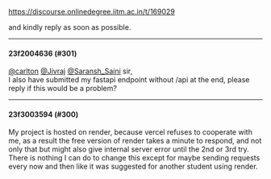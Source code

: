 https://discourse.onlinedegree.iitm.ac.in/t/169029

and kindly reply as soon as possible.</p><hr>

<h4>23f2004636 (#301)</h4>
<p><a class="mention" href="/u/carlton">@carlton</a> <a class="mention" href="/u/jivraj">@Jivraj</a> <a class="mention" href="/u/saransh_saini">@Saransh_Saini</a> sir,<br/>
I also have submitted my fastapi endpoint without /api at the end, please reply if this would be a problem?</p><hr>

<h4>23f3003594 (#300)</h4>
<p>My project is hosted on render, because vercel refuses to cooperate with me, as a result the free version of render takes a minute to respond, and not only that but might also give internal server error until the 2nd or 3rd try. There is nothing I can do to change this except for maybe sending requests every now and then like it was suggested for another student using render.